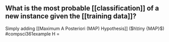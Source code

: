 
## What is the most probable [[classification]] of a new instance given the [[training data]]?
Simply adding [[Maximum A Posteriori (MAP) Hypothesis]] ($h\tiny {MAP}$)
#compsci361example 
H = 

